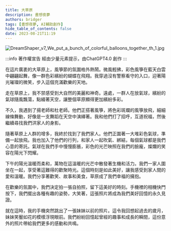 ```yaml
---
title: 大草原
description: 晝想夜夢
authors: bridger
tags: [晝想夜夢, AI輔助創作]
hide_table_of_contents: false
date: 2023-08-21T11:19
---
```

![DreamShaper_v7_We_put_a_bunch_of_colorful_balloons_together_th_1.jpg](https://e.brid.cf/i/2023/08/21/iikdfs-2.webp)



<!-- truncate -->

:::info 著作權宣告
經由少量元素提示，由ChatGPT4.0 創作
:::

在這片廣袤的大草原上，風箏節的氛圍格外熱鬧。微風輕拂，彩色風箏在藍天白雲中翩翩起舞，像一群色彩繽紛的蝴蝶在飛翔。我穿過沒有警察看守的入口，迎著陽光璀璨的微笑，步入這個充滿歡樂的天地。

走在草原上，我不禁感受到大自然的美麗和神奇。遠處，一群人在放氣球，繽紛的氣球隨風飄蕩，點綴著天空，讓整個草原顯得更加繽紛多彩。

不久，我遇到了揚老師和杜老師。他們正搭著風箏，將色彩斑斕的風箏放飛，細細線條舞動，好像是一支舞蹈在天空中演繹著。我和他們打了招呼，互道祝福，然後繼續尋找我們洪家人的身影。

隨著草原上人群的增多，我終於找到了我們家人。他們正圍著一大堆彩色氣球，準備一起放飛。我也加入了他們的行列，和家人一起吹氣、綁結，每個氣球都是我們心意的寄託。氣球在我們手中慢慢膨脹，彩色的光芒映照在我們的臉龐，燦爛的笑容在陽光下閃耀。

下午的陽光溫暖而柔和，萬物在這溫暖的光芒中散發著生機和活力。我們一家人圍坐在一起，享受著這難得的歡聚時光。這個時刻是如此美好，讓我感受到家人間的愛和溫暖。我們分享著歡笑、故事和美食，草原成了我們幸福的擁抱。

在歡樂的氛圍中，我們決定拍一張自拍照，留下這美好的時刻。手機裡的相機快門按下，我們擺出各種有趣的姿勢，大笑著，這張照片將成為我們美好回憶的永久見證。

就在這時，我的手機突然跳出了一張妹妹以前的照片。這令我回想起過去的歲月，妹妹笑靨如花的模樣浮現眼前。我們紛紛回憶起曾經的趣事和成長的瞬間，這份意外的照片帶給我們更多的感動和共鳴。